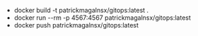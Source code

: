 - docker build -t patrickmagalnsx/gitops:latest .
- docker run --rm -p 4567:4567 patrickmagalnsx/gitops:latest
- docker push  patrickmagalnsx/gitops:latest